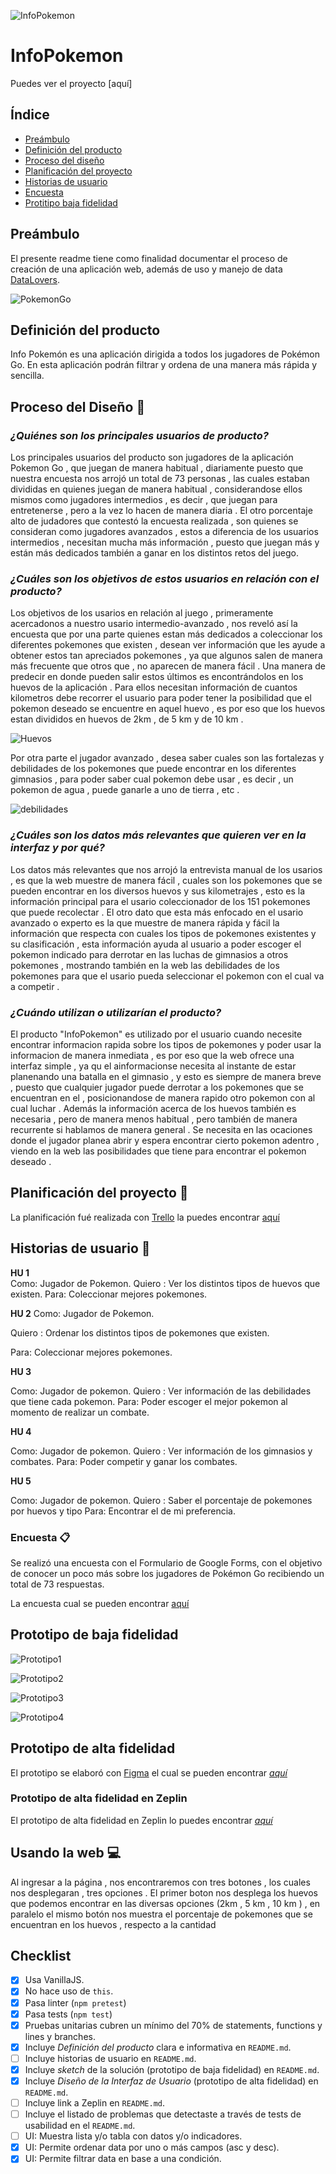 ![InfoPokemon](./src/img/InfoPokemon.png)

# **InfoPokemon**


Puedes ver el proyecto [aquí]


## **Índice**

* [Preámbulo](#preámbulo)
* [Definición del producto](#definicion-del-producto)
* [Proceso del diseño](#proceso-del-diseño)
* [Planificación del proyecto](#planificacion-del-proyecto)
* [Historias de usuario](#historias-de-usuario)
* [Encuesta](#encuesta)
* [Protitipo baja fidelidad](#prototipo-baja-fidelidad)


## Preámbulo

El presente readme tiene como finalidad documentar el proceso de creación de una aplicación web, además de uso y manejo de data [DataLovers](https://github.com/Laboratoria/SCL009-data-lovers).

![PokemonGo](./src/img/fondo.jpg)


## Definición del producto 

Info Pokemón es una aplicación dirigida a todos los jugadores de Pokémon Go. En esta aplicación podrán filtrar y ordena de una manera más rápida y sencilla. 


## Proceso del Diseño 🎨

### *¿Quiénes son los principales usuarios de producto?*

Los principales usuarios del producto son jugadores de la aplicación Pokemon Go , que juegan de manera habitual , diariamente puesto que nuestra encuesta nos arrojó un total de 73 personas , las cuales estaban divididas en quienes juegan de manera habitual , considerandose ellos mismos como jugadores intermedios , es decir , que juegan para entretenerse , pero a la vez lo hacen de manera diaria . El otro porcentaje alto de judadores que contestó la encuesta realizada , son quienes se consideran como jugadores avanzados , estos a diferencia de los usuarios intermedios , necesitan mucha más información , puesto que juegan más y están más dedicados también a ganar en los distintos retos del juego.


### *¿Cuáles son los objetivos de estos usuarios en relación con el producto?*

Los objetivos de los usarios en relación al juego , primeramente acercadonos a nuestro usario intermedio-avanzado , nos reveló así la encuesta que por una parte quienes estan más dedicados a coleccionar los diferentes pokemones que existen , desean ver información que les ayude a obtener estos tan apreciados pokemones , ya que algunos salen de manera más frecuente que otros que , no aparecen de manera fácil . Una manera de predecir en donde pueden salir estos últimos es encontrándolos en los huevos de la aplicación . Para ellos necesitan información de cuantos kilometros debe recorrer el usuario para poder tener la posibilidad que el pokemon deseado se encuentre en aquel huevo , es por eso que los huevos estan divididos en huevos de 2km , de 5 km y de 10 km . 

![Huevos](./src/img/huevos.jpg)


Por otra parte el jugador avanzado , desea saber cuales son las fortalezas y debilidades de los pokemones que puede encontrar en los diferentes gimnasios , para poder saber cual pokemon debe usar , es decir , un pokemon de agua , puede ganarle a uno de tierra , etc . 

![debilidades](./src/img/debilidadespokemon.jpg)



### *¿Cuáles son los datos más relevantes que quieren ver en la interfaz y por qué?*

Los datos más relevantes que nos arrojó la entrevista manual de los usarios , es que la web muestre de manera fácil , cuales son los pokemones que se pueden encontrar en los diversos huevos y sus kilometrajes , esto es la información principal para el usario coleccionador de los 151 pokemones que puede recolectar .
El otro dato que esta más enfocado en el usario avanzado o experto es la que muestre de manera rápida y fácil la información que respecta con cuales los tipos de pokemones existentes y su clasificación , esta información ayuda al usuario a poder escoger  el pokemon indicado para derrotar en las luchas de gimnasios a otros pokemones , mostrando también en la web las debilidades de los pokemones para que el usario pueda seleccionar  el pokemon con el cual va a competir .




### *¿Cuándo utilizan o utilizarían el producto?*

El producto "InfoPokemon" es utilizado por el usuario cuando necesite encontrar informacion rapida sobre los tipos de pokemones y poder usar la informacion de manera inmediata , es por eso que la web ofrece una interfaz simple , ya qu el ainformacionse necesita al instante de estar planenando una batalla en el gimnasio , y esto es siempre de manera breve , puesto que cualquier jugador puede derrotar a los pokemones que se encuentran en el , posicionandose de manera rapido otro pokemon con al cual luchar .
Además la información acerca de los huevos también es necesaria , pero de manera menos habitual , pero también de manera recurrente si hablamos de manera general . Se necesita en las ocaciones donde el jugador planea abrir y espera encontrar cierto pokemon adentro , viendo en la web las posibilidades que tiene para encontrar el pokemon deseado .



## Planificación del proyecto 📑


La planificación fué realizada con [Trello](https://trello.com) la puedes encontrar [aquí](https://trello.com/b/QQv7Qxd4/data-lovers)


## Historias de usuario 🙎‍

**HU 1**  
Como: Jugador de Pokemon.
Quiero : Ver los distintos tipos de huevos que existen.
Para: Coleccionar mejores pokemones.

**HU 2**
Como: Jugador de Pokemon.

Quiero : Ordenar los distintos tipos de pokemones que existen.

Para: Coleccionar mejores pokemones.

**HU 3**

Como: Jugador de pokemon.
Quiero : Ver información de las debilidades que tiene cada pokemon.
Para: Poder escoger el mejor pokemon al momento de realizar un combate.

**HU 4**

Como: Jugador de pokemon.
Quiero : Ver información de los gimnasios y combates.
Para: Poder competir y ganar los combates.

**HU 5**

Como: Jugador de pokemon.
Quiero : Saber el porcentaje de pokemones por huevos y tipo
Para: Encontrar el de mi preferencia.

### Encuesta 📋

Se realizó una encuesta con el Formulario de Google Forms, con el objetivo de conocer un poco más sobre los jugadores de Pokémon Go recibiendo un total de 73 respuestas.

La encuesta cual se pueden encontrar [aquí](https://docs.google.com/forms/d/e/1FAIpQLSfmEgCpqwzdoIJ9CleUnujALlSSBVGjK6tK0uWzkhkQ_kKF9w/viewform?usp=sf_link)


## Prototipo de baja fidelidad

![Prototipo1](./src/img/prototipo1.jpg)

![Prototipo2](./src/img/prototipo2.jpg)

![Prototipo3](./src/img/prototipo3.jpg)

![Prototipo4](./src/img/prototipo4.jpg)

## Prototipo de alta fidelidad


El prototipo se elaboró con [Figma](https://figma.com) el cual se pueden encontrar [*aquí*](https://www.figma.com/file/HmIYHbhPacwoAjkGMyFufeRk/POKEMON?node-id=0%3A1)

### Prototipo de alta fidelidad en Zeplin 

El prototipo de alta fidelidad en Zeplin lo puedes encontrar 
[*aquí*](https://zpl.io/2vO4Xx5)

## Usando la web 💻

 Al ingresar a la página , nos encontraremos con tres botones , los cuales nos desplegaran , tres opciones . El primer boton nos desplega los huevos que podemos encontrar en las diversas opciones (2km , 5 km , 10 km ) , en paralelo el mismo botón nos muestra el porcentaje de pokemones que se encuentran en los huevos , respecto a la cantidad 



## **Checklist**

* [X] Usa VanillaJS.
* [X] No hace uso de `this`.
* [X] Pasa linter (`npm pretest`)
* [X] Pasa tests (`npm test`)
* [X] Pruebas unitarias cubren un mínimo del 70% de statements, functions y
  lines y branches.
* [X] Incluye _Definición del producto_ clara e informativa en `README.md`.
* [ ] Incluye historias de usuario en `README.md`.
* [X] Incluye _sketch_ de la solución (prototipo de baja fidelidad) en
  `README.md`.
* [X] Incluye _Diseño de la Interfaz de Usuario_ (prototipo de alta fidelidad)
  en `README.md`.
* [ ] Incluye link a Zeplin en `README.md`.
* [ ] Incluye el listado de problemas que detectaste a través de tests de
  usabilidad en el `README.md`.
* [ ] UI: Muestra lista y/o tabla con datos y/o indicadores.
* [X] UI: Permite ordenar data por uno o más campos (asc y desc).
* [X] UI: Permite filtrar data en base a una condición.
